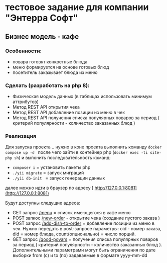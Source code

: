 # тестовое задание для компании "Энтерра Софт"

## Бизнес модель - кафе

### Особенности:

- повара готовят конкретные блюда
- меню формируется на основе готовых блюд
- посетитель заказывает блюда из меню

### Сделать (разработать на php 8):

- Физическая модель данных (в таблицах использовать минимум аттрибутов)
- Метод REST API открытия чека
- Метод REST API добавление позиции из меню в чек
- Метод REST API получения списка популярных поваров за период ( критерий популярности - количество заказанных блюд )



### Реализация

Для запуска проекта .. нужно в коне проекта выполнить команду ``docker compose up -d `` после чего зайти в контейнер php (``docker exec -ti site-php sh``)  и выпонить последовательность команд:
- ``composer i`` = установить пакеты php
- ``./yii migrate`` = запуск миграций
- ``./yii db-init `` = запуск генерации данных

далее можно идти в браузер по адресу [ http://127.0.0.1:8081](http://127.0.0.1:8081)

Будут доступны следущие адреса:
- GET запрос [/menu](http://127.0.0.1:8081/menu) = список имеющегося в кафе меню
- POST запкос [/new-order](http://127.0.0.1:8081/new-order) - открытие чека (создание пустого заказа )
- POST запрос [/add-dish-to-order](http://127.0.0.1:8081/add-dish-to-order) = добавление позиции из меню в чек. Нужно передать в post-запросе параметры: oid - номер заказа, did = номер блюда, count(опционально) = число порций.
- GET запрос [/good-povars](http://127.0.0.1:8081/good-povars) = получения списка популярных поваров за период ( критерий популярности - количество заказанных блюд ). Дополнительными параметрами могут быть ограничения по дате выборки from (c) и to (по) задаваемые в формате yyyy-mm-dd
